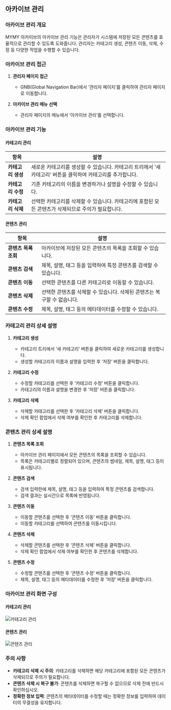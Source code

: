 ## 아카이브 관리

### 아카이브 관리 개요

MYMY 아카이브의 아카이브 관리 기능은 관리자가 시스템에 저장된 모든 콘텐츠를 효율적으로 관리할 수 있도록 도와줍니다. 관리자는 카테고리 생성, 콘텐츠 이동, 삭제, 수정 등 다양한 작업을 수행할 수 있습니다.

### 아카이브 관리 접근

1. **관리자 페이지 접근**
   - GNB(Global Navigation Bar)에서 ‘관리자 페이지’를 클릭하여 관리자 페이지로 이동합니다.

2. **아카이브 관리 메뉴 선택**
   - 관리자 페이지의 메뉴에서 ‘아카이브 관리’를 선택합니다.

### 아카이브 관리 기능

#### 카테고리 관리

| 항목                  | 설명                                                                      |
|---------------------|-------------------------------------------------------------------------|
| **카테고리 생성**       | 새로운 카테고리를 생성할 수 있습니다. 카테고리 트리에서 ‘새 카테고리’ 버튼을 클릭하여 카테고리를 추가합니다.           |
| **카테고리 수정**       | 기존 카테고리의 이름을 변경하거나 설명을 수정할 수 있습니다.                                               |
| **카테고리 삭제**       | 선택한 카테고리를 삭제할 수 있습니다. 카테고리에 포함된 모든 콘텐츠가 삭제되므로 주의가 필요합니다.                 |

#### 콘텐츠 관리

| 항목                   | 설명                                                                      |
|----------------------|-------------------------------------------------------------------------|
| **콘텐츠 목록 조회**      | 아카이브에 저장된 모든 콘텐츠의 목록을 조회할 수 있습니다.                                             |
| **콘텐츠 검색**         | 제목, 설명, 태그 등을 입력하여 특정 콘텐츠를 검색할 수 있습니다.                                        |
| **콘텐츠 이동**         | 선택한 콘텐츠를 다른 카테고리로 이동할 수 있습니다.                                                     |
| **콘텐츠 삭제**         | 선택한 콘텐츠를 삭제할 수 있습니다. 삭제된 콘텐츠는 복구할 수 없습니다.                                   |
| **콘텐츠 수정**         | 제목, 설명, 태그 등의 메타데이터를 수정할 수 있습니다.                                                 |

### 카테고리 관리 상세 설명

1. **카테고리 생성**
   - 카테고리 트리에서 ‘새 카테고리’ 버튼을 클릭하여 새로운 카테고리를 생성합니다.
   - 생성할 카테고리의 이름과 설명을 입력한 후 ‘저장’ 버튼을 클릭합니다.

2. **카테고리 수정**
   - 수정할 카테고리를 선택한 후 ‘카테고리 수정’ 버튼을 클릭합니다.
   - 카테고리의 이름과 설명을 변경한 후 ‘저장’ 버튼을 클릭합니다.

3. **카테고리 삭제**
   - 삭제할 카테고리를 선택한 후 ‘카테고리 삭제’ 버튼을 클릭합니다.
   - 삭제 확인 팝업에서 삭제 여부를 확인한 후 카테고리를 삭제합니다.

### 콘텐츠 관리 상세 설명

1. **콘텐츠 목록 조회**
   - 아카이브 관리 페이지에서 모든 콘텐츠의 목록을 조회할 수 있습니다.
   - 목록은 카테고리별로 정렬되어 있으며, 콘텐츠의 썸네일, 제목, 설명, 태그 등이 표시됩니다.

2. **콘텐츠 검색**
   - 검색 입력란에 제목, 설명, 태그 등을 입력하여 특정 콘텐츠를 검색합니다.
   - 검색 결과는 실시간으로 목록에 반영됩니다.

3. **콘텐츠 이동**
   - 이동할 콘텐츠를 선택한 후 ‘콘텐츠 이동’ 버튼을 클릭합니다.
   - 이동할 카테고리를 선택하여 콘텐츠를 이동시킵니다.

4. **콘텐츠 삭제**
   - 삭제할 콘텐츠를 선택한 후 ‘콘텐츠 삭제’ 버튼을 클릭합니다.
   - 삭제 확인 팝업에서 삭제 여부를 확인한 후 콘텐츠를 삭제합니다.

5. **콘텐츠 수정**
   - 수정할 콘텐츠를 선택한 후 ‘콘텐츠 수정’ 버튼을 클릭합니다.
   - 제목, 설명, 태그 등의 메타데이터를 수정한 후 ‘저장’ 버튼을 클릭합니다.

### 아카이브 관리 화면 구성

#### 카테고리 관리

![카테고리 관리](path/to/category_management_image.png)

#### 콘텐츠 관리

![콘텐츠 관리](path/to/content_management_image.png)

### 주의 사항

- **카테고리 삭제 시 주의**: 카테고리를 삭제하면 해당 카테고리에 포함된 모든 콘텐츠가 삭제되므로 주의가 필요합니다.
- **콘텐츠 삭제 시 복구 불가**: 콘텐츠를 삭제하면 복구할 수 없으므로 삭제 전에 반드시 확인하십시오.
- **정확한 정보 입력**: 콘텐츠의 메타데이터를 수정할 때는 정확한 정보를 입력하여 데이터의 무결성을 유지합니다.
